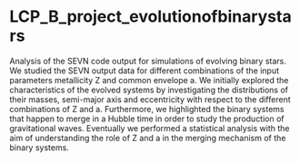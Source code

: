 # LCP_B_project_evolutionofbinarystars
Analysis of the SEVN code output for simulations of evolving binary stars.
We studied the SEVN output data for different combinations of the input parameters metallicity
Z and common envelope a. We initially explored the characteristics of the evolved systems by
investigating the distributions of their masses, semi-major axis and eccentricity with respect to
the different combinations of Z and a. Furthermore, we highlighted the binary systems that
happen to merge in a Hubble time in order to study the production of gravitational waves.
Eventually we performed a statistical analysis with the aim of understanding the role of Z and a
in the merging mechanism of the binary systems.
